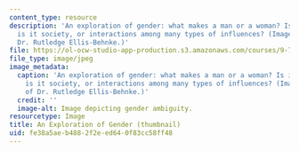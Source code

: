 ```yaml
---
content_type: resource
description: 'An exploration of gender: what makes a man or a woman? Is it biology,
  is it society, or interactions among many types of influences? (Image courtesy of
  Dr. Rutledge Ellis-Behnke.)'
file: https://ol-ocw-studio-app-production.s3.amazonaws.com/courses/9-75j-psychology-of-gender-spring-2003/fe38a5aeb4882f2eed640f83cc58ff48_9-75js03-th.jpg
file_type: image/jpeg
image_metadata:
  caption: 'An exploration of gender: what makes a man or a woman? Is it biology,
    is it society, or interactions among many types of influences? (Image courtesy
    of Dr. Rutledge Ellis-Behnke.)'
  credit: ''
  image-alt: Image depicting gender ambiguity.
resourcetype: Image
title: An Exploration of Gender (thumbnail)
uid: fe38a5ae-b488-2f2e-ed64-0f83cc58ff48
---
```

